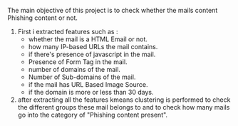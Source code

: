The main objective of this project is to check whether the mails content Phishing content or not.
1. First i extracted features such as :
   * whether the mail is a HTML Email or not.
   * how many IP-based URLs the mail contains.
   * if there's presence of javascript in the mail.
   * Presence of Form Tag in the mail.
   * number of domains of the mail.
   * Number of Sub-domains of the mail.
   * if the mail has URL Based Image Source.
   * if the domain is more or less than 30 days.
2. after extracting all the features kmeans clustering is performed to check the different groups these mail belongs to and to check 
   how many mails go into the category of "Phishing content present".
